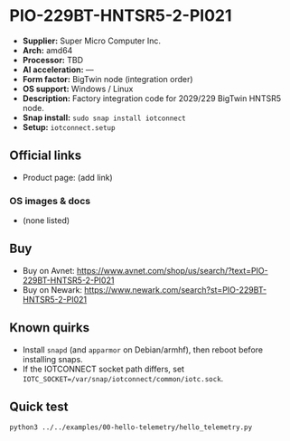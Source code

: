 # PIO-229BT-HNTSR5-2-PI021

- **Supplier:** Super Micro Computer  Inc.
- **Arch:** amd64
- **Processor:** TBD
- **AI acceleration:** —
- **Form factor:** BigTwin node (integration order)
- **OS support:** Windows / Linux
- **Description:** Factory integration code for 2029/229 BigTwin HNTSR5 node.
- **Snap install:** `sudo snap install iotconnect`
- **Setup:** `iotconnect.setup`

## Official links
- Product page: (add link)

### OS images & docs
- (none listed)

## Buy
- Buy on Avnet: https://www.avnet.com/shop/us/search/?text=PIO-229BT-HNTSR5-2-PI021
- Buy on Newark: https://www.newark.com/search?st=PIO-229BT-HNTSR5-2-PI021

## Known quirks
- Install `snapd` (and `apparmor` on Debian/armhf), then reboot before installing snaps.
- If the IOTCONNECT socket path differs, set `IOTC_SOCKET=/var/snap/iotconnect/common/iotc.sock`.

## Quick test
```bash
python3 ../../examples/00-hello-telemetry/hello_telemetry.py
```
